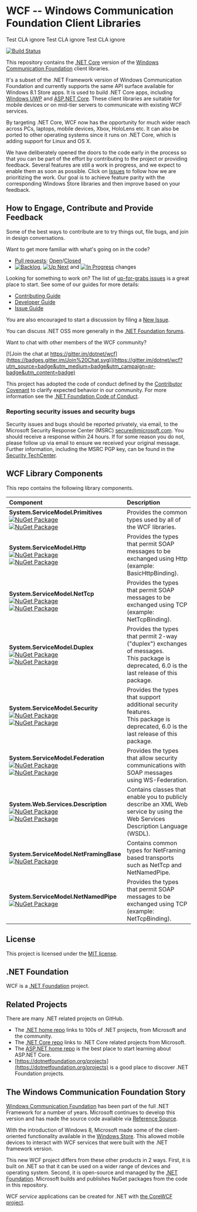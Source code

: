 # WCF -- Windows Communication Foundation Client Libraries
Test CLA ignore
Test CLA ignore
Test CLA ignore

[![Build Status](https://dev.azure.com/dnceng/internal/_apis/build/status/dotnet/wcf/dotnet.wcf?branchName=master)](https://dev.azure.com/dnceng/internal/_build/latest?definitionId=318&branchName=master)

This repository contains the [.NET Core](http://github.com/dotnet/core) version of the [Windows Communication Foundation](https://msdn.microsoft.com/en-us/library/dd456779.aspx) client libraries.

It's a subset of the .NET Framework version of Windows Communication Foundation and currently supports the same API surface available for Windows 8.1 Store apps. It is used to build .NET Core apps, including [Windows UWP](https://msdn.microsoft.com/en-us/library/windows/apps/dn609832.aspx) and [ASP.NET Core](https://docs.microsoft.com/aspnet/core). These client libraries are suitable for mobile devices or on mid-tier servers to communicate with existing WCF services.

By targeting .NET Core, WCF now has the opportunity for much wider reach across PCs, laptops, mobile devices, Xbox, HoloLens etc. It can also be ported to other operating systems since it runs on .NET Core, which is adding support for Linux and OS X.

We have deliberately opened the doors to the code early in the process so that you can be part of the effort by contributing to the project or providing feedback. Several features are still a work in progress, and we expect to enable them as soon as possible. Click on [Issues](https://github.com/dotnet/wcf/issues) to follow how we are prioritizing the work. Our goal is to achieve feature parity with the corresponding Windows Store libraries and then improve based on your feedback.

## How to Engage, Contribute and Provide Feedback

Some of the best ways to contribute are to try things out, file bugs, and join in design conversations. 

Want to get more familiar with what's going on in the code?
* [Pull requests](https://github.com/dotnet/wcf/pulls): [Open](https://github.com/dotnet/wcf/pulls?q=is%3Aopen+is%3Apr)/[Closed](https://github.com/dotnet/wcf/pulls?q=is%3Apr+is%3Aclosed)
* [![Backlog](https://cloud.githubusercontent.com/assets/1302850/6260412/38987b1e-b793-11e4-9ade-d3fef4c6bf48.png)](https://github.com/dotnet/wcf/issues?q=is%3Aopen+is%3Aissue+label%3A%220+-+Backlog%22), [![Up Next](https://cloud.githubusercontent.com/assets/1302850/6260418/4c2c7a54-b793-11e4-8ce1-a27ff5378d08.png)](https://github.com/dotnet/wcf/issues?q=is%3Aopen+is%3Aissue+label%3A%221+-+Up+Next%22) and [![In Progress](https://cloud.githubusercontent.com/assets/1302850/6260414/41b0fc30-b793-11e4-9d50-d09563cd138a.png)](https://github.com/dotnet/wcf/issues?q=is%3Aopen+is%3Aissue+label%3A%222+-+In+Progress%22) changes

Looking for something to work on? The list of [up-for-grabs issues](https://github.com/dotnet/wcf/labels/up-for-grabs) is a great place to start. See some of our guides for more details:

* [Contributing Guide](Documentation/contributing.md)
* [Developer Guide](Documentation/developer-guide.md)
* [Issue Guide](Documentation/issue-guide.md)

You are also encouraged to start a discussion by filing a [New Issue](https://github.com/dotnet/wcf/issues/new).

You can discuss .NET OSS more generally in the [.NET Foundation forums].

Want to chat with other members of the WCF community?

[![Join the chat at https://gitter.im/dotnet/wcf](https://badges.gitter.im/Join%20Chat.svg)](https://gitter.im/dotnet/wcf?utm_source=badge&utm_medium=badge&utm_campaign=pr-badge&utm_content=badge)

This project has adopted the code of conduct defined by the [Contributor Covenant](http://contributor-covenant.org/)
to clarify expected behavior in our community.
For more information see the [.NET Foundation Code of Conduct](http://www.dotnetfoundation.org/code-of-conduct).

[.NET Foundation forums]: http://forums.dotnetfoundation.org/

### Reporting security issues and security bugs

Security issues and bugs should be reported privately, via email, to the
Microsoft Security Response Center (MSRC) <secure@microsoft.com>. You should
receive a response within 24 hours. If for some reason you do not, please follow
up via email to ensure we received your original message. Further information,
including the MSRC PGP key, can be found in the
[Security TechCenter](https://technet.microsoft.com/en-us/security/ff852094.aspx).

## WCF Library Components

This repo contains the following library components.

|Component|Description|
|:--------|:----------|
|**System.ServiceModel.Primitives**<br>[![NuGet Package](https://img.shields.io/nuget/v/System.ServiceModel.Primitives.svg)](https://www.nuget.org/packages/System.ServiceModel.Primitives)<br>[![NuGet Package](https://img.shields.io/nuget/vpre/System.ServiceModel.Primitives.svg)](https://www.nuget.org/packages/System.ServiceModel.Primitives)|Provides the common types used by all of the WCF libraries.| 
|**System.ServiceModel.Http**<br>[![NuGet Package](https://img.shields.io/nuget/v/System.ServiceModel.Http.svg)](https://www.nuget.org/packages/System.ServiceModel.Http)<br>[![NuGet Package](https://img.shields.io/nuget/vpre/System.ServiceModel.Http.svg)](https://www.nuget.org/packages/System.ServiceModel.Http)|Provides the types that permit SOAP messages to be exchanged using Http (example: BasicHttpBinding).|
|**System.ServiceModel.NetTcp**<br>[![NuGet Package](https://img.shields.io/nuget/v/System.ServiceModel.NetTcp.svg)](https://www.nuget.org/packages/System.ServiceModel.NetTcp)<br>[![NuGet Package](https://img.shields.io/nuget/vpre/System.ServiceModel.NetTcp.svg)](https://www.nuget.org/packages/System.ServiceModel.NetTcp)|Provides the types that permit SOAP messages to be exchanged using TCP (example: NetTcpBinding).|
|**System.ServiceModel.Duplex**<br>[![NuGet Package](https://img.shields.io/nuget/v/System.ServiceModel.Duplex.svg)](https://www.nuget.org/packages/System.ServiceModel.Duplex)<br>[![NuGet Package](https://img.shields.io/nuget/vpre/System.ServiceModel.Duplex.svg)](https://www.nuget.org/packages/System.ServiceModel.Duplex)|Provides the types that permit 2-way ("duplex") exchanges of messages.<br>This package is deprecated, 6.0 is the last release of this package.|
|**System.ServiceModel.Security**<br>[![NuGet Package](https://img.shields.io/nuget/v/System.ServiceModel.Security.svg)](https://www.nuget.org/packages/System.ServiceModel.Security)<br>[![NuGet Package](https://img.shields.io/nuget/vpre/System.ServiceModel.Security.svg)](https://www.nuget.org/packages/System.ServiceModel.Security)|Provides the types that support additional security features.<br>This package is deprecated, 6.0 is the last release of this package.|
|**System.ServiceModel.Federation**<br>[![NuGet Package](https://img.shields.io/nuget/v/System.ServiceModel.Federation.svg)](https://www.nuget.org/packages/System.ServiceModel.Federation)<br>[![NuGet Package](https://img.shields.io/nuget/vpre/System.ServiceModel.Federation.svg)](https://www.nuget.org/packages/System.ServiceModel.Federation)|Provides the types that allow security communications with SOAP messages using WS-Federation.|
|**System.Web.Services.Description**<br>[![NuGet Package](https://img.shields.io/nuget/v/System.Web.Services.Description.svg)](https://www.nuget.org/packages/System.Web.Services.Description)<br>[![NuGet Package](https://img.shields.io/nuget/vpre/System.Web.Services.Description)](https://www.nuget.org/packages/System.Web.Services.Description)|Contains classes that enable you to publicly describe an XML Web service by using the Web Services Description Language (WSDL).|
|**System.ServiceModel.NetFramingBase**<br>[![NuGet Package](https://img.shields.io/nuget/v/System.ServiceModel.NetFramingBase.svg)](https://www.nuget.org/packages/System.ServiceModel.NetFramingBase)|Contains common types for NetFraming based transports such as NetTcp and NetNamedPipe.|
|**System.ServiceModel.NetNamedPipe**<br>[![NuGet Package](https://img.shields.io/nuget/v/System.ServiceModel.NetNamedPipe.svg)](https://www.nuget.org/packages/System.ServiceModel.NetNamedPipe)|Provides the types that permit SOAP messages to be exchanged using TCP (example: NetTcpBinding).|

## License

This project is licensed under the [MIT license](LICENSE).

## .NET Foundation

WCF is a [.NET Foundation](http://www.dotnetfoundation.org/projects) project.

## Related Projects
There are many .NET related projects on GitHub.

- The
[.NET home repo](https://github.com/Microsoft/dotnet) links to 100s of .NET projects, from Microsoft and the community.
- The [.NET Core repo](https://github.com/dotnet/core) links to .NET Core related projects from Microsoft.
- The [ASP.NET home repo](https://github.com/aspnet/home) is the best place to start learning about ASP.NET Core.
- [https://dotnetfoundation.org/projects](https://dotnetfoundation.org/projects) is a good place to discover .NET Foundation projects.

## The Windows Communication Foundation Story

[Windows Communication Foundation](https://msdn.microsoft.com/en-us/library/dd456779.aspx) has been part of the full .NET Framework for a number of years. Microsoft continues to develop this version and has made the source code available via [Reference Source](https://github.com/microsoft/referencesource).

With the introduction of Windows 8, Microsoft made some of the client-oriented functionality available in the [Windows Store](https://msdn.microsoft.com/en-us/library/hh556233(v=vs.110).aspx). This allowed mobile devices to interact with WCF services that were built with the .NET framework version.

This new WCF project differs from these other products in 2 ways. First, it is built on .NET so that it can be used on a wider range of devices and operating system. Second, it is open-source and managed by the [.NET Foundation](http://www.dotnetfoundation.org/projects). Microsoft builds and publishes NuGet packages from the code in this repository.

WCF *service* applications can be created for .NET with [the CoreWCF project](https://github.com/CoreWCF/CoreWCF).
